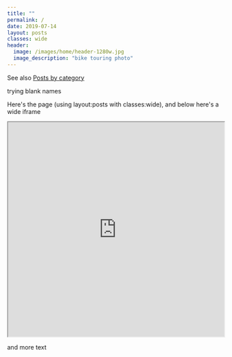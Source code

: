 ```yaml
---
title: ""
permalink: /
date: 2019-07-14
layout: posts
classes: wide
header:
  image: /images/home/header-1280w.jpg
  image_description: "bike touring photo"
---
```

See also [Posts by category](/categories/)

trying blank names

Here's the page (using layout:posts with classes:wide), and below here's a wide iframe

<iframe src="https://jackdougherty.github.io/bikemapcode" width="100%" height="500px"></iframe>

and more text
